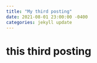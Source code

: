 ```yaml
---
title: "My third posting"
date: 2021-08-01 23:00:00 -0400
categories: jekyll update
---
```


# this third posting
